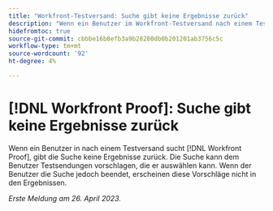```yaml
---
title: "Workfront-Testversand: Suche gibt keine Ergebnisse zurück"
description: "Wenn ein Benutzer im Workfront-Testversand nach einem Testversand sucht, liefert die Suche keine Ergebnisse. Die Suche kann dem Benutzer Testsendungen vorschlagen, die er auswählen kann. Wenn der Benutzer die Suche jedoch abschließt, erscheinen diese Vorschläge nicht in den Ergebnissen."
hidefromtoc: true
source-git-commit: cbbbe16b8efb3a9b28280db0b201201ab3756c5c
workflow-type: tm+mt
source-wordcount: '92'
ht-degree: 4%

---
```



# [!DNL Workfront Proof]: Suche gibt keine Ergebnisse zurück

Wenn ein Benutzer in nach einem Testversand sucht [!DNL Workfront Proof], gibt die Suche keine Ergebnisse zurück. Die Suche kann dem Benutzer Testsendungen vorschlagen, die er auswählen kann. Wenn der Benutzer die Suche jedoch beendet, erscheinen diese Vorschläge nicht in den Ergebnissen.

_Erste Meldung am 26. April 2023._

